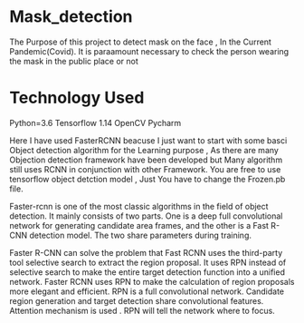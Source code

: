 # Mask_detection
The Purpose of this project to detect mask on the face , In the Current Pandemic(Covid). It is paraamount necessary to check the person wearing the mask in the public place or not

# Technology Used

Python=3.6
Tensorflow 1.14 
OpenCV 
Pycharm


Here I have used FasterRCNN beacuse I just want to start with some basci Object detection algorithm for the Learning purpose , As there are many Objection detection framework have been developed but Many algorithm still uses RCNN in conjunction with other Framework. You are free to use tensorflow object detction model , Just You have to change the Frozen.pb file.

Faster-rcnn is one of the most classic algorithms in the field of object detection. It mainly consists of two parts. One is a deep full convolutional network for generating candidate area frames, and the other is a Fast R-CNN detection model. The two share parameters during training.

Faster R-CNN can solve the problem that Fast RCNN uses the third-party tool selective search to extract the region proposal. It uses RPN instead of selective search to make the entire target detection function into a unified network. Faster RCNN uses RPN to make the calculation of region proposals more elegant and efficient. RPN is a full convolutional network. Candidate region generation and target detection share convolutional features. Attention mechanism is used . RPN will tell the network where to focus.






